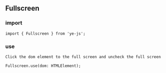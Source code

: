## Fullscreen

### import 
```
import { Fullscreen } from 'ye-js';
```

### use
```
Click the dom element to the full screen and uncheck the full screen

Fullscreen.use(dom: HTMLElement);
```
